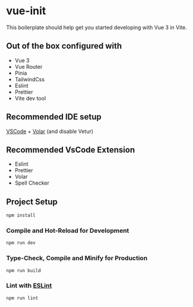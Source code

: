 # vue-init

This boilerplate should help get you started developing with Vue 3 in Vite.

## Out of the box configured with

- Vue 3
- Vue Router
- Pinia
- TailwindCss
- Eslint
- Prettier
- Vite dev tool

## Recommended IDE setup

[VSCode](https://code.visualstudio.com/) + [Volar](https://marketplace.visualstudio.com/items?itemName=Vue.volar) (and disable Vetur)

## Recommended VsCode Extension

- Eslint
- Prettier
- Volar
- Spell Checker


## Project Setup

```sh
npm install
```

### Compile and Hot-Reload for Development

```sh
npm run dev
```

### Type-Check, Compile and Minify for Production

```sh
npm run build
```

### Lint with [ESLint](https://eslint.org/)

```sh
npm run lint
```
